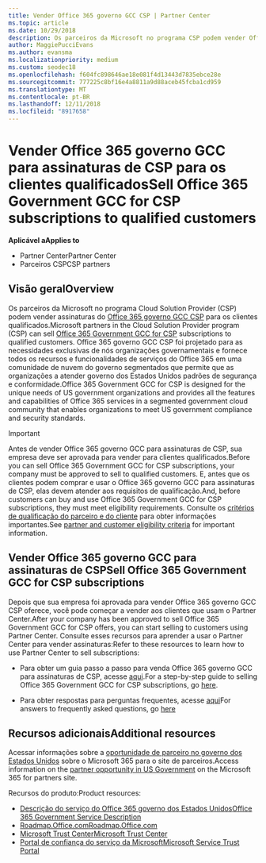 ```yaml
---
title: Vender Office 365 governo GCC CSP | Partner Center
ms.topic: article
ms.date: 10/29/2018
description: Os parceiros da Microsoft no programa CSP podem vender Office 365 governo GCC para assinaturas de CSP para os clientes qualificados. Office 365 GCC governo CSP é um conjunto de serviços de produtividade na nuvem projetado para o governo dos Estados Unidos e prestadores de serviços do governo dos Estados Unidos.
author: MaggiePucciEvans
ms.author: evansma
ms.localizationpriority: medium
ms.custom: seodec18
ms.openlocfilehash: f604fc898646ae18e081f4d13443d7835ebce28e
ms.sourcegitcommit: 777225c8bf16e4a8811a9d88aceb45fcba1cd959
ms.translationtype: MT
ms.contentlocale: pt-BR
ms.lasthandoff: 12/11/2018
ms.locfileid: "8917658"
---
```

# <a name="sell-office-365-government-gcc-for-csp-subscriptions-to-qualified-customers"></a><span data-ttu-id="cebb6-104">Vender Office 365 governo GCC para assinaturas de CSP para os clientes qualificados</span><span class="sxs-lookup"><span data-stu-id="cebb6-104">Sell Office 365 Government GCC for CSP subscriptions to qualified customers</span></span>

**<span data-ttu-id="cebb6-105">Aplicável a</span><span class="sxs-lookup"><span data-stu-id="cebb6-105">Applies to</span></span>**

-  <span data-ttu-id="cebb6-106">Partner Center</span><span class="sxs-lookup"><span data-stu-id="cebb6-106">Partner Center</span></span>
-  <span data-ttu-id="cebb6-107">Parceiros CSP</span><span class="sxs-lookup"><span data-stu-id="cebb6-107">CSP partners</span></span>


## <a name="overview"></a><span data-ttu-id="cebb6-108">Visão geral</span><span class="sxs-lookup"><span data-stu-id="cebb6-108">Overview</span></span>

<span data-ttu-id="cebb6-109">Os parceiros da Microsoft no programa Cloud Solution Provider (CSP) podem vender assinaturas do [Office 365 governo GCC CSP](https://www.microsoft.com/microsoft-365/partners/governmentforCSP) para os clientes qualificados.</span><span class="sxs-lookup"><span data-stu-id="cebb6-109">Microsoft partners in the Cloud Solution Provider program (CSP) can sell [Office 365 Government GCC for CSP](https://www.microsoft.com/microsoft-365/partners/governmentforCSP) subscriptions to qualified customers.</span></span> <span data-ttu-id="cebb6-110">Office 365 governo GCC CSP foi projetado para as necessidades exclusivas de nós organizações governamentais e fornece todos os recursos e funcionalidades de serviços do Office 365 em uma comunidade de nuvem do governo segmentados que permite que as organizações a atender governo dos Estados Unidos padrões de segurança e conformidade.</span><span class="sxs-lookup"><span data-stu-id="cebb6-110">Office 365 Government GCC for CSP is designed for the unique needs of US government organizations and provides all the features and capabilities of Office 365 services in a segmented government cloud community that enables organizations to meet US government compliance and security standards.</span></span> 

>[!IMPORTANT] 
><span data-ttu-id="cebb6-111">Antes de vender Office 365 governo GCC para assinaturas de CSP, sua empresa deve ser aprovada para vender para clientes qualificados.</span><span class="sxs-lookup"><span data-stu-id="cebb6-111">Before you can sell Office 365 Government GCC for CSP subscriptions, your company must be approved to sell to qualified customers.</span></span> <span data-ttu-id="cebb6-112">E, antes que os clientes podem comprar e usar o Office 365 governo GCC para assinaturas de CSP, elas devem atender aos requisitos de qualificação.</span><span class="sxs-lookup"><span data-stu-id="cebb6-112">And, before customers can buy and use Office 365 Government GCC for CSP subscriptions, they must meet eligibility requirements.</span></span> <span data-ttu-id="cebb6-113">Consulte os [critérios de qualificação do parceiro e do cliente](csp-gcc-validate.md) para obter informações importantes.</span><span class="sxs-lookup"><span data-stu-id="cebb6-113">See [partner and customer eligibility criteria](csp-gcc-validate.md) for important information.</span></span>


## <a name="sell-office-365-government-gcc-for-csp-subscriptions"></a><span data-ttu-id="cebb6-114">Vender Office 365 governo GCC para assinaturas de CSP</span><span class="sxs-lookup"><span data-stu-id="cebb6-114">Sell Office 365 Government GCC for CSP subscriptions</span></span>

<span data-ttu-id="cebb6-115">Depois que sua empresa foi aprovada para vender Office 365 governo GCC CSP oferece, você pode começar a vender aos clientes que usam o Partner Center.</span><span class="sxs-lookup"><span data-stu-id="cebb6-115">After your company has been approved to sell Office 365 Government GCC for CSP offers, you can start selling to customers using Partner Center.</span></span> <span data-ttu-id="cebb6-116">Consulte esses recursos para aprender a usar o Partner Center para vender assinaturas:</span><span class="sxs-lookup"><span data-stu-id="cebb6-116">Refer to these resources to learn how to use Partner Center to sell subscriptions:</span></span> 

-   <span data-ttu-id="cebb6-117">Para obter um guia passo a passo para venda Office 365 governo GCC para assinaturas de CSP, acesse [aqui](https://go.microsoft.com/fwlink/?linkid=2007323).</span><span class="sxs-lookup"><span data-stu-id="cebb6-117">For a step-by-step guide to selling Office 365 Government GCC for CSP subscriptions, go [here](https://go.microsoft.com/fwlink/?linkid=2007323).</span></span>  

-   <span data-ttu-id="cebb6-118">Para obter respostas para perguntas frequentes, acesse [aqui](https://o365pp.blob.core.windows.net/media/Resources/GCC/Office%20365%20Government%20GCC%20for%20CSP%20Partner%20FAQ.docx)</span><span class="sxs-lookup"><span data-stu-id="cebb6-118">For answers to frequently asked questions, go [here](https://o365pp.blob.core.windows.net/media/Resources/GCC/Office%20365%20Government%20GCC%20for%20CSP%20Partner%20FAQ.docx)</span></span>


## <a name="additional-resources"></a><span data-ttu-id="cebb6-119">Recursos adicionais</span><span class="sxs-lookup"><span data-stu-id="cebb6-119">Additional resources</span></span>

<span data-ttu-id="cebb6-120">Acessar informações sobre a [oportunidade de parceiro no governo dos Estados Unidos](https://www.microsoft.com/microsoft-365/partners/governmentforCSP) sobre o Microsoft 365 para o site de parceiros.</span><span class="sxs-lookup"><span data-stu-id="cebb6-120">Access information on the [partner opportunity in US Government](https://www.microsoft.com/microsoft-365/partners/governmentforCSP) on the Microsoft 365 for partners site.</span></span>

<span data-ttu-id="cebb6-121">Recursos do produto:</span><span class="sxs-lookup"><span data-stu-id="cebb6-121">Product resources:</span></span>

- [<span data-ttu-id="cebb6-122">Descrição do serviço do Office 365 governo dos Estados Unidos</span><span class="sxs-lookup"><span data-stu-id="cebb6-122">Office 365 Government Service Description</span></span>](https://technet.microsoft.com/library/mt774581.aspx)
- [<span data-ttu-id="cebb6-123">Roadmap.Office.com</span><span class="sxs-lookup"><span data-stu-id="cebb6-123">Roadmap.Office.com</span></span>](https://products.office.com/business/office-365-roadmap)
- [<span data-ttu-id="cebb6-124">Microsoft Trust Center</span><span class="sxs-lookup"><span data-stu-id="cebb6-124">Microsoft Trust Center</span></span>](https://www.microsoft.com/TrustCenter/)
- [<span data-ttu-id="cebb6-125">Portal de confiança do serviço da Microsoft</span><span class="sxs-lookup"><span data-stu-id="cebb6-125">Microsoft Service Trust Portal</span></span>](https://aka.ms/STP)

